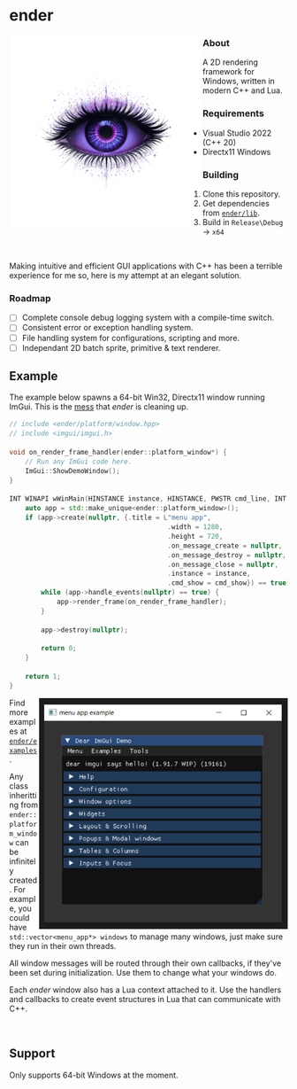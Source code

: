 # ender
<img src="data/logo.png" align="left" width="350px"/>

### About
A 2D rendering framework for Windows, written in modern C++ and Lua.
### Requirements
- Visual Studio 2022 (C++ 20)
- Directx11 Windows
### Building
1. Clone this repository.
2. Get dependencies from [`ender/lib`](https://github.com/VortexShrimp/ender/tree/master/lib).
3. Build in `Release\Debug` -> `x64`
<br clear="left"/>

Making intuitive and efficient GUI applications with C++ has been
a terrible experience for me so, here is my attempt at an elegant solution.

### Roadmap
- [ ] Complete console debug logging system with a compile-time switch.
- [ ] Consistent error or exception handling system.
- [ ] File handling system for configurations, scripting and more.
- [ ] Independant 2D batch sprite, primitive & text renderer.
## Example
The example below spawns a 64-bit Win32, Directx11 window running ImGui.
This is the [mess](https://github.com/ocornut/imgui/blob/master/examples/example_win32_directx11/main.cpp)
that *ender* is cleaning up.
```cpp
// include <ender/platform/window.hpp>
// include <imgui/imgui.h>

void on_render_frame_handler(ender::platform_window*) {
    // Run any ImGui code here.
    ImGui::ShowDemoWindow();
}

INT WINAPI wWinMain(HINSTANCE instance, HINSTANCE, PWSTR cmd_line, INT cmd_show) {
    auto app = std::make_unique<ender::platform_window>();
    if (app->create(nullptr, {.title = L"menu app",
                                        .width = 1280,
                                        .height = 720,
                                        .on_message_create = nullptr,
                                        .on_message_destroy = nullptr,
                                        .on_message_close = nullptr,
                                        .instance = instance,
                                        .cmd_show = cmd_show}) == true) {
        while (app->handle_events(nullptr) == true) {
            app->render_frame(on_render_frame_handler);
        }

        app->destroy(nullptr);

        return 0;
    }

    return 1;
}
```
<img src="data/menu_app_example.PNG" align="right" width="450px"></img>

Find more examples at [`ender/examples`](https://github.com/VortexShrimp/ender/tree/master/examples).

Any class inheritting from <code>ender\::platform_window</code> can be infinitely created.
For example, you could have <code>std::vector<menu_app*> windows</code>
to manage many windows, just make sure they run in their own threads.

All window messages will be routed through their own callbacks, if they've been set
during initialization. Use them to change what your windows do.

Each *ender* window also has a Lua context attached to it. Use the handlers and
callbacks to create event structures in Lua that can communicate with C++.

<br clear="right"/>

## Support
Only supports 64-bit Windows at the moment.